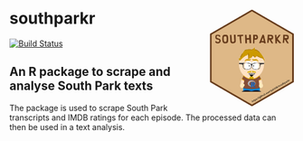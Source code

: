 # southparkr <img src="sticker/southparkr-sticker.png" align="right" width="150" />

[![Build Status](https://travis-ci.org/pdrhlik/southparkr.svg?branch=master)](https://travis-ci.org/pdrhlik/southparkr)

## An R package to scrape and analyse South Park texts

The package is used to scrape South Park transcripts and IMDB ratings for each episode. The processed data can then be used in a text analysis.
